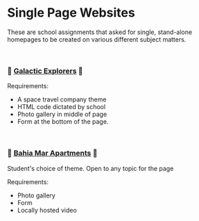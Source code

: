 # Single Page Websites

These are school assignments that asked for single, stand-alone homepages to be created on various different subject matters.

<br>

### 🚀 [Galactic Explorers](spacetravel.html) 🚀

Requirements:

* A space travel company theme
* HTML code dictated by school
* Photo gallery in middle of page
* Form at the bottom of the page.
  
<br>

### 🌊 [Bahia Mar Apartments](apartments.html) 🌊

Student's choice of theme.  Open to any topic for the page

Requirements:

* Photo gallery
* Form
* Locally hosted video
